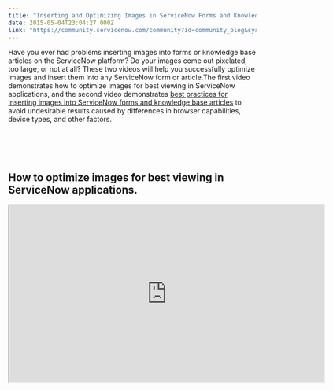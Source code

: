 ```yaml
---
title: "Inserting and Optimizing Images in ServiceNow Forms and Knowledge Articles"
date: 2015-05-04T23:04:27.000Z
link: "https://community.servicenow.com/community?id=community_blog&sys_id=ae7ca2e1dbd0dbc01dcaf3231f9619bc"
---
```

<p>Have you ever had problems inserting images into forms or knowledge base articles on the ServiceNow platform? Do your images come out pixelated, too large, or not at all? These two videos will help you successfully optimize images and insert them into any ServiceNow form or article.The first video demonstrates how to optimize images for best viewing in ServiceNow applications, and the second video demonstrates <a title="" _jive_internal="true" href="/community/service-automation-platform/knowledge-management/blog/2015/02/02/how-to-get-that-pesky-image-or-screenshot-inserted-into-your-article-incident-or-other-form-record">best practices for inserting images into ServiceNow forms and knowledge base articles</a> to avoid undesirable results caused by differences in browser capabilities, device types, and other factors.</p><p><span style="font-size: 10pt; line-height: 1.5em;"><br/></span></p><p><span style="font-size: 10pt; line-height: 1.5em;"><br/></span></p><h2>How to optimize images for best viewing in ServiceNow applications.</h2><p></p><p><iframe src="https://youtube.com/embed/gkVHy9BttwI" width="640" height="360"/></p><p></p><p></p><h2>Best practices for inserting images into ServiceNow forms and knowledge base:</h2><p></p><p><iframe src="https://youtube.com/embed/9UcRKWykxa8" width="640" height="360"/></p><p></p><p>For more information on inserting images, see:</p><p></p><p>ServiceNow product documentation:</p><p><a href="http://wiki.servicenow.com/index.php?title=Adding_Media_to_HTML_Fields#gsc.tab=0" title="http://wiki.servicenow.com/index.php?title=Adding_Media_to_HTML_Fields#gsc.tab=0">Adding Media to HTML Fields</a></p><p><a href="http://wiki.servicenow.com/index.php?title=Uploading_Attachments#gsc.tab=0" title="http://wiki.servicenow.com/index.php?title=Uploading_Attachments#gsc.tab=0">Uploading Attachments</a></p><p><a href="http://wiki.servicenow.com/index.php?title=Using_HTML_Fields#gsc.tab=0" title="http://wiki.servicenow.com/index.php?title=Using_HTML_Fields#gsc.tab=0">Using HTML Fields</a></p><p><a href="http://wiki.servicenow.com/index.php?title=Using_Image_Fields#gsc.tab=0" title="http://wiki.servicenow.com/index.php?title=Using_Image_Fields#gsc.tab=0">Using Image Fields</a></p><p></p><p>ServiceNow knowledge articles:</p><p><a title="i.service-now.com/kb_view_customer.do?sysparm_article=KB0547129" href="https://hi.service-now.com/kb_view_customer.do?sysparm_article=KB0547129">Best Practices | Inserting Images</a></p><p><a title="i.service-now.com/kb_view_customer.do?sysparm_article=KB0523218" href="https://hi.service-now.com/kb_view_customer.do?sysparm_article=KB0523218">Copy and Paste from Word does not Insert Images into KB</a></p><p></p><p style="text-align: center;">Your feedback helps us better serve you! Did you find this video helpful? Leave us a comment to tell us why or why not.</p>